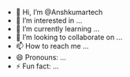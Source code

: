 - 👋 Hi, I’m @Anshkumartech
- 👀 I’m interested in ...
- 🌱 I’m currently learning ...
- 💞️ I’m looking to collaborate on ...
- 📫 How to reach me ...
- 😄 Pronouns: ...
- ⚡ Fun fact: ...

<!---
Anshkumartech/Anshkumartech is a ✨ special ✨ repository because its `README.md` (this file) appears on your GitHub profile.
You can click the Preview link to take a look at your changes.
--->
